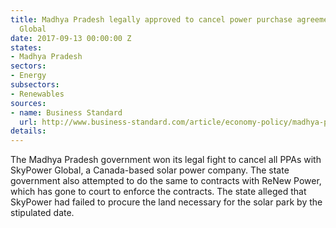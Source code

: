 ```yaml
---
title: Madhya Pradesh legally approved to cancel power purchase agreement with SkyPower
  Global
date: 2017-09-13 00:00:00 Z
states:
- Madhya Pradesh
sectors:
- Energy
subsectors:
- Renewables
sources:
- name: Business Standard
  url: http://www.business-standard.com/article/economy-policy/madhya-pradesh-govt-2-solar-firms-in-legal-row-117090700035_1.html
details: 
---
```


The Madhya Pradesh government won its legal fight to cancel all PPAs with SkyPower Global, a Canada-based solar power company. The state government also attempted to do the same to contracts with ReNew Power, which has gone to court to enforce the contracts. The state alleged that SkyPower had failed to procure the land necessary for the solar park by the stipulated date. 
